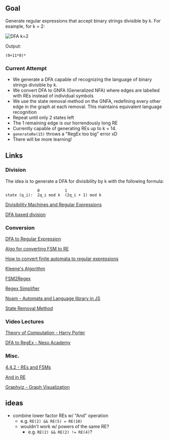 ## Goal

Generate regular expressions that accept binary strings divisible by k. For example, for k = 2:

![DFA k=2](https://i.imgur.com/5r8RljY.jpg)

Output:

```
(0+11*0)*
```

### Current Attempt

- We generate a DFA capable of recognizing the language of binary strings divisible by k.
- We convert DFA to GNFA (Generalized NFA) where edges are labelled with REs instead of individual symbols
- We use the state removal method on the GNFA, redefining every other edge in the graph at each removal. This maintains equivalent language recognition
- Repeat until only 2 states left
- The 1 remaining edge is our horrendously long RE
- Currently capable of generating REs up to k = 14.
- `generateRe(15)` throws a "RegEx too big" error xD
- There will be more learning!

## Links

### Division

The idea is to generate a DFA for divisibility by k with the following formula:

```
              0           1
state (q_i):  2q_i mod k  (2q_i + 1) mod k
```

[Divisibility Machines and Regular Expressions](http://www.exstrom.com/blog/abrazolica/posts/divautomata.html)

[DFA based division](https://www.geeksforgeeks.org/dfa-based-division/)

### Conversion

[DFA to Regular Expression](https://www.gatevidyalay.com/dfa-to-regular-expression-examples-automata/)

[Algo for converting FSM to RE](https://qntm.org/algo)

[How to convert finite automata to regular expressions](https://cs.stackexchange.com/questions/2016/how-to-convert-finite-automata-to-regular-expressions)

[Kleene's Algorithm](https://en.wikipedia.org/wiki/Kleene's_algorithm#Example)

[FSM2Regex](http://ivanzuzak.info/noam/webapps/fsm2regex/)

[Regex Simplifier](http://ivanzuzak.info/noam/webapps/regex_simplifier/)

[Noam - Automata and Language library in JS](https://github.com/izuzak/noam)

[State Removal Method](https://cs.stackexchange.com/questions/2016/how-to-convert-finite-automata-to-regular-expressions/2389#2389)

### Video Lectures

[Theory of Computation - Harry Porter](https://www.youtube.com/playlist?list=PLbtzT1TYeoMjNOGEiaRmm_vMIwUAidnQz)

[DFA to RegEx - Neso Academy](https://www.youtube.com/watch?v=SmT1DXLl3f4)

### Misc.

[4.4.2 - REs and FSMs](http://cs.brown.edu/people/jsavage/book/pdfs/ModelsOfComputation.pdf)

[And in RE](https://www.ocpsoft.org/tutorials/regular-expressions/and-in-regex/)

[Graphviz - Graph Visualization](https://graphviz.org/)

## ideas

- combine lower factor REs w/ "And" operation
  - e.g. `RE(2) && RE(5) = RE(10)`
  - wouldn't work w/ powers of the same RE?
    - e.g. `RE(2) && RE(2) != RE(4)`?
